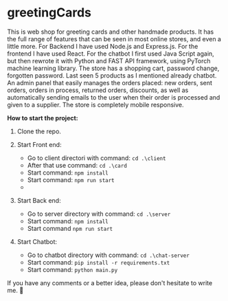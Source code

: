 # greetingCards
This is web shop for greeting cards and other handmade products. It has the full range of features that can be seen in most online stores, and even a little more. For Backend I have used Node.js and Express.js. For the frontend I have used React. For the chatbot I first used Java Script again, but then rewrote it with Python and FAST API framework, using PyTorch machine learning library. The store has a shopping cart, password change, forgotten password. Last seen 5 products as I mentioned already chatbot. An admin panel that easily manages the orders placed: new orders, sent orders, orders in process, returned orders, discounts, as well as automatically sending emails to the user when their order is processed and given to a supplier. The store is completely mobile responsive.

**How to start the project:**

1. Clone the repo.
2. Start Front end:
   - Go to client directori with command: `cd .\client`
   - After that use command: `cd .\card`
   - Start command: `npm install`
   - Start command: `npm run start`
   - 

3. Start Back end:
   - Go to server directory with command: `cd .\server`
   - Start command: `npm install`
   - Start command `npm run start`

4. Start Chatbot:
   - Go to chatbot directory with command: `cd .\chat-server`
   - Start command: `pip install -r requirements.txt`
   - Start command: `python main.py`

If you have any comments or a better idea, please don't hesitate to write me. 🍻
